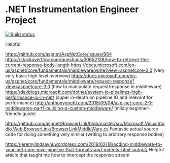 # .NET Instrumentation Engineer Project

[![Build status](https://ci.appveyor.com/api/projects/status/pcgoxda2pmfwqc3j/branch/master?svg=true)](https://ci.appveyor.com/project/NathanLafferty/dotnetcore-profiler/branch/master)

Helpful:


https://github.com/aspnet/AspNetCore/issues/664
https://stackoverflow.com/questions/30652138/how-to-retrieve-the-current-response-body-length
https://docs.microsoft.com/en-us/aspnet/core/fundamentals/middleware/write?view=aspnetcore-3.0 
    (very very basic high level overview)
https://docs.microsoft.com/en-us/aspnet/core/fundamentals/middleware/request-response?view=aspnetcore-3.0 
    (how to manipulate request/response in middleware)
https://devblogs.microsoft.com/dotnet/system-io-pipelines-high-performance-io-in-net/ 
    (super in-depth on pipeline IO and relevant for performance)
http://anthonygiretti.com/2018/09/04/asp-net-core-2-1-middlewares-part1-building-a-custom-middleware/
    (mildly beginner-friendly guide)

https://github.com/aspnet/BrowserLink/blob/master/src/Microsoft.VisualStudio.Web.BrowserLink/BrowserLinkMiddleWare.cs
    Fantastic actual source code for doing something very similar (writing to arbitrary response bodies)

https://jeremylindsayni.wordpress.com/2019/02/18/adding-middleware-to-your-net-core-mvc-pipeline-that-formats-and-indents-html-output/
    Helpful article that taught me how to intercept the response stream
